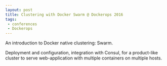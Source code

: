 ```yaml
---
layout: post
title: Clustering with Docker Swarm @ Dockerops 2016
tags:
 - conferences
 - Dockerops
---
```


An introduction to Docker native clustering: Swarm.

Deployment and configuration, integration with Consul, for a product-like cluster to serve web-application with multiple containers on multiple hosts.

<script async class="speakerdeck-embed" data-id="f8f6d206cc384b0cbf169b7451068688" data-ratio="1.33333333333333" src="//speakerdeck.com/assets/embed.js"></script>
